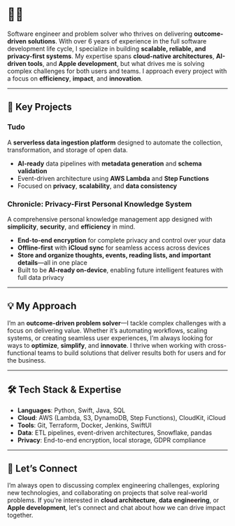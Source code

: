 # 👋🏽

Software engineer and problem solver who thrives on delivering **outcome-driven solutions**. With over 6 years of experience in the full software development life cycle, I specialize in building **scalable, reliable, and privacy-first systems**. My expertise spans **cloud-native architectures**, **AI-driven tools**, and **Apple development**, but what drives me is solving complex challenges for both users and teams. I approach every project with a focus on **efficiency**, **impact**, and **innovation**.

---

## 🚀 Key Projects

### **Tudo**  
A **serverless data ingestion platform** designed to automate the collection, transformation, and storage of open data.  
- **AI-ready** data pipelines with **metadata generation** and **schema validation**  
- Event-driven architecture using **AWS Lambda** and **Step Functions**  
- Focused on **privacy**, **scalability**, and **data consistency**

### **Chronicle: Privacy-First Personal Knowledge System**

A comprehensive personal knowledge management app designed with **simplicity**, **security**, and **efficiency** in mind.  
- **End-to-end encryption** for complete privacy and control over your data  
- **Offline-first** with **iCloud sync** for seamless access across devices  
- **Store and organize thoughts, events, reading lists, and important details**—all in one place  
- Built to be **AI-ready on-device**, enabling future intelligent features with full data privacy  

---

## 💡 My Approach

I’m an **outcome-driven problem solver**—I tackle complex challenges with a focus on delivering value. Whether it’s automating workflows, scaling systems, or creating seamless user experiences, I’m always looking for ways to **optimize**, **simplify**, and **innovate**. I thrive when working with cross-functional teams to build solutions that deliver results both for users and for the business.

---

## 🛠️ Tech Stack & Expertise

- **Languages**: Python, Swift, Java, SQL  
- **Cloud**: AWS (Lambda, S3, DynamoDB, Step Functions), CloudKit, iCloud  
- **Tools**: Git, Terraform, Docker, Jenkins, SwiftUI  
- **Data**: ETL pipelines, event-driven architectures, Snowflake, pandas  
- **Privacy**: End-to-end encryption, local storage, GDPR compliance

---

## 🤝 Let’s Connect

I’m always open to discussing complex engineering challenges, exploring new technologies, and collaborating on projects that solve real-world problems. If you're interested in **cloud architecture**, **data engineering**, or **Apple development**, let's connect and chat about how we can drive impact together.
